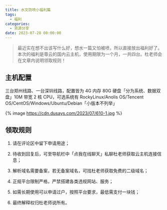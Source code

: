 ```yaml
---
title: 水文防喷小福利篇
tags:
  - 福利
categories:
  - 资源分享
date: 2023-07-28 00:00:00
---
```


> 最近实在想不出该写什么好，想水一篇又怕被喷，所以直接放出福利好了。本次的福利是尊云的国内云主机，使用期限为一个月，一共四台。杜老师会在文章内说明领取规则！

<!-- more -->

## 主机配置

三台郑州线路、一台深圳线路，配置皆为 4G 内存 80G 硬盘「分为系统、数据双盘」10M 带宽 2 核 CPU，可选系统有 RockyLinux/Anolis OS/Tencent OS/CentOS/Windows/Ubuntu/Debian「小版本不列举」

{% image https://cdn.dusays.com/2023/07/610-1.jpg %}

## 领取规则

1. 请在评论区中留下申请用途；

2. 待收到回复后，可至导航栏中「点我在线聊天」私聊杜老师获取云主机连接信息；

3. 解析域名需要备案，若无备案域名，可找杜老师获取免费的二级域名；

4. 正规平台限制严格，严禁搭建各类违规网站、服务；

5. 如需长期使用可以申请过户，按照平台要求，最低需支付一块钱；

6. 最终解释权归杜老师说所有。